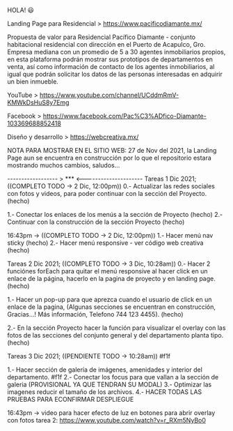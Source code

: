 <!-- @format -->

HOLA! 😃

Landing Page para Residencial > https://www.pacificodiamante.mx/

Propuesta de valor para Residencial Pacífico Diamante - conjunto habitacional residencial con dirección en el Puerto de Acapulco, Gro. Empresa mediana con un promedio de 5 a 30 agentes inmobiliarios propios, en esta plataforma podrán mostrar sus prototipos de departamentos en venta, así como información de contacto de los agentes inmobiliarios, al igual que podrán solicitar los datos de las personas interesadas en adquirir un bien inmueble.

YouTube > https://www.youtube.com/channel/UCddmRmV-KMWkDsHuS8y7Emg

Facebook > https://www.facebook.com/Pac%C3%ADfico-Diamante-103369688852418

Diseño y desarrollo > https://webcreativa.mx/

NOTA PARA MOSTRAR EN EL SITIO WEB: 27 de Nov del 2021, la Landing Page aun se encuentra en construcción por lo que el repositorio estara mostrando muchos cambios, saludos...

------------------ > \*\*\* <---------------------
Tareas 1 Dic 2021; ((COMPLETO TODO -> 2 Dic, 12:00pm))
0.- Actualizar las redes sociales con fotos y videos, para poder continuar con la sección del Proyecto. (hecho)

1.- Conectar los enlaces de los menús a la sección de Proyecto (hecho)
2.- Continuar con la construcción de la sección Proyecto (hecho)

16:43pm -> ((COMPLETO TODO -> 2 Dic, 12:00pm))
1.- Hacer menú nav sticky (hecho)
2.- Hacer menú responsive - ver código web creativa (hecho)

Tareas 2 Dic 2021; ((COMPLETO TODO -> 3 Dic, 10:28am))
0.- Hacer 2 funciónes forEach para quitar el menú responsive al hacer click en un enlace de la página, hacerlo en la pagina de proyecto y en landing page. (hecho)

1.- Hacer un pop-up para que aprezca cuando el usuario de click en un enlace de la pagina, (Algunas secciones se encuentran en construcción, Gracias...! Más información, Telefono 744 123 4455). (hecho)

2.- En la sección Proyecto hacer la función para visualizar el overlay con las fotos de las secciones del conjunto general y del departamento planta tipo. (hecho)

Tareas 3 Dic 2021; ((PENDIENTE TODO -> 10:28am)) #f1f

1.- Hacer sección de galería de imágenes, amenidades y interior del departamento. #f1f
2.- Conectar los focus para que vallan a la sección de galeria (PROVISIONAL YA QUE TENDRAN SU MODAL)
3.- Optimizar las imagenes reducir el tamaño de los archivos.
4.- HACER TODAS LAS PRUEBAS PARA ECONFIRMAR DESPLIEGUE

16:43pm -> video para hacer efecto de luz en botones para abrir overlay con fotos tarea 2: https://www.youtube.com/watch?v=r_RXm5NyBo0
